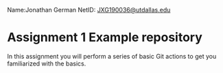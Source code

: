 Name:Jonathan German
NetID: JXG190036@utdallas.edu
# Assignment 1 Example repository

In this assignment you will perform a series of basic Git actions to get you familiarized with the basics.
